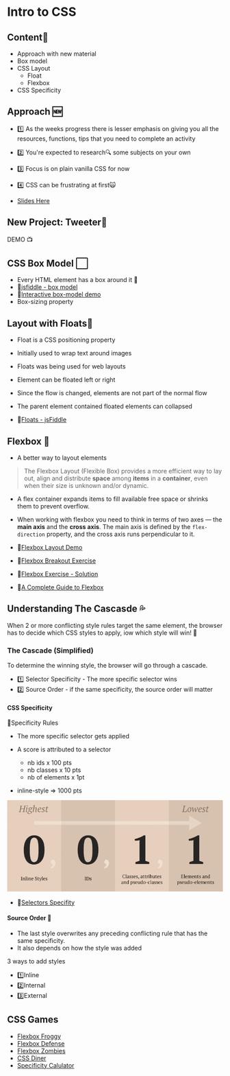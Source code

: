 # Intro to CSS

## Content📣

- Approach with new material
- Box model
- CSS Layout
  - Float
  - Flexbox
- CSS Specificity

## Approach 🆕

- 1️⃣ As the weeks progress there is lesser emphasis on giving you all the resources, functions, tips that you need to complete an activity
- 2️⃣ You're expected to research🔍 some subjects on your own
- 3️⃣ Focus is on plain vanilla CSS for now
- 4️⃣ CSS can be frustrating at first🙀


- [Slides Here](./W4D1_Intro_CSS.pdf)

## New Project: Tweeter🐤

DEMO 📺

## CSS Box Model ⬜

- Every HTML element has a box around it 🔳
- 🔗[jsfiddle - box model](https://jsfiddle.net/xmj2bo9g/)
- 🔗[Interactive box-model demo](http://guyroutledge.github.io/box-model/)
- Box-sizing property

## Layout with Floats🔁

- Float is a CSS positioning property
- Initially used to wrap text around images
- Floats was being used for web layouts
- Element can be floated left or right
- Since the flow is changed, elements are not part of the normal flow
- The parent element contained floated elements can collapsed

- 🔗[Floats - jsFiddle](https://jsfiddle.net/zgpn6d2L/2/)

## Flexbox 💟

- A better way to layout elements

> The Flexbox Layout (Flexible Box) provides a more efficient way to lay out, align and distribute **space** among **items** in a **container**, even when their size is unknown and/or dynamic.

- A flex container expands items to fill available free space or shrinks them to prevent overflow.

- When working with flexbox you need to think in terms of two axes — the **main axis** and the **cross axis**. The main axis is defined by the `flex-direction` property, and the cross axis runs perpendicular to it.

- 🔗[Flexbox Layout Demo](https://jsfiddle.net/dtremblay/m70x3h6p/488/)
- 🔗[Flexbox Breakout Exercise](https://gist.github.com/DominicTremblay/83357ef5d5d006a87a5774893bb9addd)
- 🔗[Flexbox Exercise - Solution](https://jsfiddle.net/dtremblay/p71v9mwb/176/)
- 🔗[A Complete Guide to Flexbox](https://css-tricks.com/snippets/css/a-guide-to-flexbox/)


## Understanding The Cascasde 💦

When 2 or more conflicting style rules target the same element, the browser has to decide which CSS styles to apply, iow which style will win! 🥇

### The Cascade (Simplified)

To determine the winning style, the browser will go through a cascade.

- 1️⃣ Selector Specificity - The more specific selector wins
- 2️⃣ Source Order - if the same specificity, the source order will matter

#### CSS Specificity

📏Specificity Rules

- The more specific selector gets applied
- A score is attributed to a selector

  - nb ids x 100 pts
  - nb classes x 10 pts
  - nb of elements x 1pt

* inline-style => 1000 pts

![specificity](./specificity1.png)

- 🔗[Selectors Specifity](https://jsfiddle.net/dtremblay/xr94uLnb/100/)

#### Source Order 🎢

- The last style overwrites any preceding conflicting rule that has the same specificity.
- It also depends on how the style was added

3 ways to add styles

- 1️⃣Inline
- 2️⃣Internal
- 3️⃣External

## CSS Games

- [Flexbox Froggy](https://flexboxfroggy.com/)
- [Flexbox Defense](http://www.flexboxdefense.com/)
- [Flexbox Zombies](https://geddski.teachable.com/p/flexbox-zombies)
- [CSS Diner](https://flukeout.github.io/)
- [Specificity Calulator](https://specificity.keegan.st/)